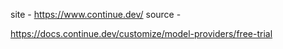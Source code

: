 site - https://www.continue.dev/
source - 

https://docs.continue.dev/customize/model-providers/free-trial

